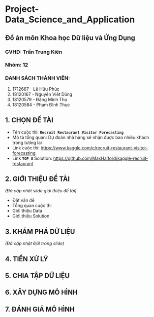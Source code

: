 # Project-Data_Science_and_Application
## Đồ án môn Khoa học Dữ liệu và Ứng Dụng
### GVHD: Trần Trung Kiên
### Nhóm: 12
### DANH SÁCH THÀNH VIÊN:
  1. 1712667 - Lê Hữu Phúc
  2. 18120167 - Nguyễn Viết Dũng
  3. 18120579 - Đặng Minh Thọ
  4. 18120584 - Phạm Đình Thục
## 1. CHỌN ĐỀ TÀI
- Tên cuộc thi: **`Recruit Restaurant Visitor Forecasting`**
- Mô tả tổng quan: Dự đoán nhà hàng sẽ nhận được bao nhiêu khách trong tương lai
- Link cuộc thi: https://www.kaggle.com/c/recruit-restaurant-visitor-forecasting
- Link **`TOP 8`** Solution: https://github.com/MaxHalford/kaggle-recruit-restaurant

## 2. GIỚI THIỆU ĐỀ TÀI
  *(Đã cập nhật slide giới thiệu đề tài)*
- Đặt vấn đề
- Tổng quan cuộc thi
- Giới thiệu Data
- Giới thiệu Solution 

## 3. KHÁM PHÁ DỮ LIỆU
*(Đã cập nhật 6/8 trong slide)*

## 4. TIỀN XỬ LÝ

## 5. CHIA TẬP DỮ LIỆU

## 6. XÂY DỰNG MÔ HÌNH

## 7. ĐÁNH GIÁ MÔ HÌNH




